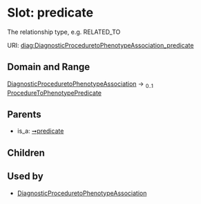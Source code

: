 
# Slot: predicate


The relationship type, e.g. RELATED_TO

URI: [diag:DiagnosticProceduretoPhenotypeAssociation_predicate](http://w3id.org/ontogpt/diagnostic_procedure/DiagnosticProceduretoPhenotypeAssociation_predicate)


## Domain and Range

[DiagnosticProceduretoPhenotypeAssociation](DiagnosticProceduretoPhenotypeAssociation.md) &#8594;  <sub>0..1</sub> [ProcedureToPhenotypePredicate](ProcedureToPhenotypePredicate.md)

## Parents

 *  is_a: [➞predicate](triple__predicate.md)

## Children


## Used by

 * [DiagnosticProceduretoPhenotypeAssociation](DiagnosticProceduretoPhenotypeAssociation.md)
